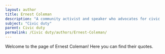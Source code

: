 ```yaml
---
layout: author
title: Ernest Coleman
description: "A community activist and speaker who advocates for civic engagement at the grassroots level, emphasizing the importance of local involvement."
subject: "Civic duty"
parent: Civic duty
permalink: /Civic duty/authors/Ernest-Coleman/
---
```


Welcome to the page of Ernest Coleman! Here you can find their quotes.
